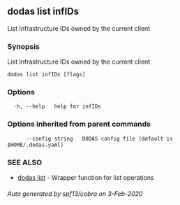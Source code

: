 ## dodas list infIDs

List Infrastructure IDs owned by the current client

### Synopsis

List Infrastructure IDs owned by the current client

```
dodas list infIDs [flags]
```

### Options

```
  -h, --help   help for infIDs
```

### Options inherited from parent commands

```
      --config string   DODAS config file (default is $HOME/.dodas.yaml)
```

### SEE ALSO

* [dodas list](dodas_list.md)	 - Wrapper function for list operations

###### Auto generated by spf13/cobra on 3-Feb-2020
